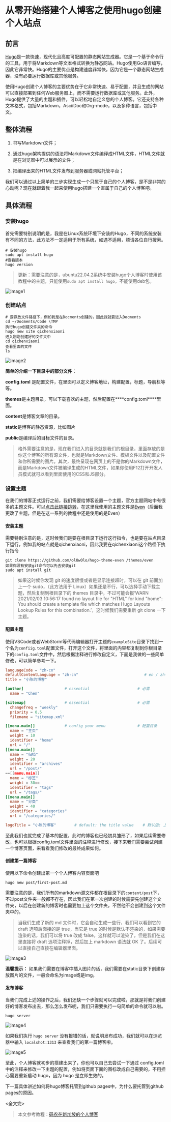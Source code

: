# 从零开始搭建个人博客之使用hugo创建个人站点

## 前言

[Hugo](https://gohugo.io/)是一款快速，现代化且高度可配置的静态网站生成器。它是一个基于命令行的工具，用于将Markdown等文本格式转换为静态网站。Hugo使用Go语言编写，因此它非常快。Hugo的主要优点是构建速度非常快，因为它是一个静态网站生成器，没有必要运行数据库或其他服务。

使用Hugo创建个人博客的主要优势在于它非常快速、易于配置，并且生成的网站可以直接部署到任何Web服务器上，而不需要运行数据库或其他服务。此外，Hugo提供了大量的主题和插件，可以轻松地自定义您的个人博客。它还支持各种文本格式，包括Markdown，AsciiDoc和Org-mode，以及多种语言，包括中文。

## 整体流程

1. 书写Markdown文件；

2. 通过hugo架构提供的语法将Markdown文件编译成HTML文件，HTML文件就是在浏览器中可以展示的文件；

3. 把编译出来的HTML文件发布到服务器或网站托管平台；

我们可以通过以上简单的三步实现生成一个只属于自己的个人博客，是不是非常的心动呢？现在就跟着我一起来使用hugo搭建一个直属于自己的个人博客吧。



## 具体流程

### 安装hugo

首先需要特别说明的是，我是在Linux系统环境下安装的Hugo，不同的系统安装有不同的方法，此方法不一定适用于所有系统，如遇不适用，烦请各位自行搜索。

```shell
# 安装hugo
sudo apt install hugo
#查看版本
hugo version
```

> 更新：需要注意的是，ubuntu22.04.2系统中安装hugo个人博客时使用该教程中的主题，只能使用`sudo apt install hugo`，不能使用deb包。

![image1](https://cdn.jsdelivr.net/gh/qichenxiaoni/Picture-warehouse@main/img/image1.png)

### 创建站点

```shell
# 要存放文件路径下，例如我是在Docments创建的，因此我就要进入Docments
cd ~/Docments/Code \TMP
执行hugo创建文件夹的命令
hugo new site qichenxiaoni
进入刚刚创建好的文件夹中
cd qichenxiaoni
查看里面的文件
ls
```

![image2](https://cdn.jsdelivr.net/gh/qichenxiaoni/Picture-warehouse@main/img/image2.png)

**简单的介绍一下目录中的部分文件**：

**config.toml** 是配置文件，在里面可以定义博客地址，构建配置，标题，导航栏等等。

**themes**是主题目录，可以下载喜欢的主题，然后配置在***\*config.toml\****里面。

**content**是博客文章的目录。

**static**是博客的静态资源，比如图片

**public**是编译后的目标文件的目录。

> 格外需要注意的是，现在我们进入的目录就是我们的根目录，里面存放的是你这个博客的所有源文件，也就是Markdown文件、模板文件以及配置文件和你所需要的图片。其次，最终呈现在网页上的不是你的Markdown文件，而是Markdown文件被编译生成的HTML文件，如果你使用F12打开开发人员模式就可以看到里面使用的CSS和JS部分。

### 设置主题

在我们的博客正式运行之前，我们需要给博客设置一个主题，官方主题网站中有很多的主题文件。可以[点击此链接跳转](https://themes.gohugo.io/)，在这里我使用的主题文件是[~~Even~~](https://github.com/olOwOlo/hugo-theme-even)（后面我更改了主题，但是在这一系列的教程中还是使用的是Even）

#### 安装主题

需要特别注意的是，这时候我们是要在根目录下运行这行指令，也是要在站点目录下运行，例如我的站点就是qichenxiaoni，因此我要在qichenxiaoni这个路径下执行指令

```shell
git clone https://github.com/olOwOlo/hugo-theme-even /themes/even
如果你没有安装git命令可以先去安装git
sudo apt install git
```

> 如果这时候你发现 git 的速度很慢或者是显示连接超时，可以在 git 前面加上一个 sudo，（此方法用于 Linux）如果还是不行，可以选择手动下载主题，然后复制到根目录下的 themes 目录中，不过可能会报‘WARN 2021/02/03 10:56:17 found no layout file for "HTML" for kind "home": You should create a template file which matches Hugo Layouts Lookup Rules for this combination.’，这时候我们需要重新 git clone 一下主题。

#### 配置主题

使用VSCode或者WebStorm等代码编辑器打开主题的`exampleSite`目录下找到一个名为`confiig.toml`配置文件，打开这个文件，将里面的内容都复制到你根目录下的`config.toml`文件中，然后根据注释进行修改自定义，下面是我做的一些简单修改，可以简单参考一下。

```toml
languageCode = "zh-cn"
defaultContentLanguage = "zh-cn"                             # en / zh-cn / ... (This field determines which i18n file to use)
title = "小陈的博客"

[author]                  # essential                     # 必需
  name = "Chen"

[sitemap]                 # essential                     # 必需
  changefreq = "weekly"
  priority = 0.5
  filename = "sitemap.xml"

[[menu.main]]             # config your menu              # 配置目录
  name = "主页"
  weight = 10
  identifier = "home"
  url = "/"
[[menu.main]]
  name = "归档"
  weight = 20
  identifier = "archives"
  url = "/post/"
==[[menu.main]]
  name = "标签"
  weight = 30==
  identifier = "tags"
  url = "/tags/"
[[menu.main]]
  name = "分类"
  weight = 40
  identifier = "categories"
  url = "/categories/"

logoTitle = "小陈的博客"        # default: the title value    # 默认值: 上面设置的title值
```

至此我们也就完成了基本的配置，此时的博客也已经初具雏形了，如果后续需要修改，也可以根据config.toml文件里面的注释进行修改，接下来我们需要尝试创建一个博客页面，来看看我们修改的最终成果如何。

#### 创建第一篇博客

使用以下命令创建出第一个个人博客内容页面吧

```shell
hugo new post/first-post.md
```

需要注意的是，我们所有的markdown源文件都在根目录下的`content/post`下，不过post文件夹一般都不存在，因此我们在第一次创建的时候需要先创建这个文件夹，以后在创建新的博客时也需要加上这个文件夹，不然他不会创建到这个文件夹中的。

> 当我们生成了新的 md 文件时，它会自动生成一些行，我们可以看到它的 draft 选项后面接的是 true，当它是 true 的时候是默认不渲染的，如果需要渲染的话，我们可以将 true 改成 false，这样就可以渲染了，但是我们在这里直接将 draft 选项注释掉，然后加上 markdown 语法就 OK 了。后续可以直接自己直接在编辑器里面。

![image3](https://cdn.jsdelivr.net/gh/qichenxiaoni/Picture-warehouse@main/img/image3.png)

**温馨提示：** 如果我们需要在博客中插入图片的话，我们需要在static目录下创建存放图片的文件，一般会命名为image或是img。

#### 发布博客

当我们完成上述的操作之后，我们还缺一个步骤就可以完成啦，那就是将我们创建好的博客发布出去，那么怎么发布呢，我们只需要执行一句简单的命令就可以啦。

```shell
hugo server
```

![image4](https://cdn.jsdelivr.net/gh/qichenxiaoni/Picture-warehouse@main/img/image4.png)

如果我们执行 `hugo server` 没有报错的话，就说明发布成功，我们就可以在浏览器中输入 `localshot:1313` 来查看我们的第一篇博客啦。

![image5](https://cdn.jsdelivr.net/gh/qichenxiaoni/Picture-warehouse@main/img/image5.png)

至此，个人博客就初步的搭建出来了，你也可以自己去尝试一下通过 config.toml 中的注释来修改一下主题的配置，例如将页面下面的图标改成自己需要的，不用担心需要重新启动 hugo，因为 hugo 是立即生效的。

下一篇具体讲述如何将hugo博客托管到github pages中，为什么要托管到github pages的原因。



<全文完>



> 本文参考教程：[码农在新加坡的个人博客](https://leftpocket.cn/post/hugo/hugo_creation/)
